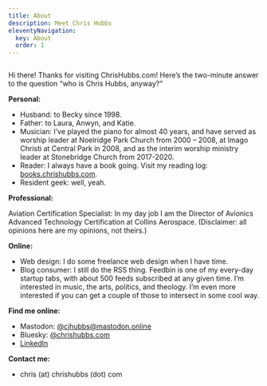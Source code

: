 ```yaml
---
title: About
description: Meet Chris Hubbs
eleventyNavigation:
  key: About
  order: 1
---
```


<img src="/images/chris-headshot.jpeg" alt="" class="myphoto" />

Hi there! Thanks for visiting ChrisHubbs.com! Here’s the two-minute answer to the question “who is Chris Hubbs, anyway?”

**Personal:**

- Husband: to Becky since 1998.  
- Father: to Laura, Anwyn, and Katie.  
- Musician: I’ve played the piano for almost 40 years, and have served as worship leader at Noelridge Park Church from 2000 – 2008, at Imago Christi at Central Park in 2008, and as the interim worship ministry leader at Stonebridge Church from 2017-2020.  
- Reader: I always have a book going. Visit my reading log: [books.chrishubbs.com](https://books.chrishubbs.com).  
- Resident geek: well, yeah.  

**Professional:**

Aviation Certification Specialist: In my day job I am the Director of Avionics Advanced Technology Certification at Collins Aerospace. (Disclaimer: all opinions here are my opinions, not theirs.)

**Online:**

- Web design: I do some freelance web design when I have time.
- Blog consumer: I still do the RSS thing. Feedbin is one of my every-day startup tabs, with about 500 feeds subscribed at any given time. I’m interested in music, the arts, politics, and theology. I’m even more interested if you can get a couple of those to intersect in some cool way.

**Find me online:**

- Mastodon: [@cjhubbs@mastodon.online](https://mastodon.online/@cjhubbs)
- Bluesky: [@chrishubbs.com](https://bsky.app/profile/chrishubbs.com)
- [LinkedIn](https://www.linkedin.com/in/chris-hubbs-a293221/)

**Contact me:**

- chris (at) chrishubbs (dot) com